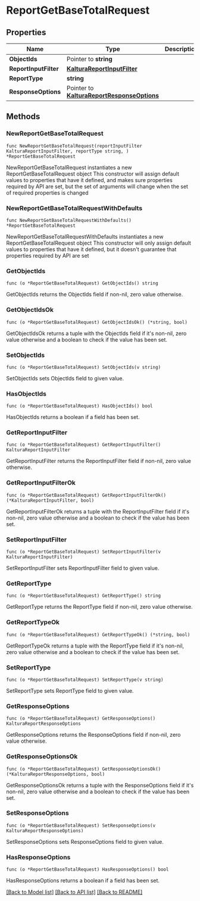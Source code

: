 # ReportGetBaseTotalRequest

## Properties

Name | Type | Description | Notes
------------ | ------------- | ------------- | -------------
**ObjectIds** | Pointer to **string** |  | [optional] 
**ReportInputFilter** | [**KalturaReportInputFilter**](KalturaReportInputFilter.md) |  | 
**ReportType** | **string** |  | 
**ResponseOptions** | Pointer to [**KalturaReportResponseOptions**](KalturaReportResponseOptions.md) |  | [optional] 

## Methods

### NewReportGetBaseTotalRequest

`func NewReportGetBaseTotalRequest(reportInputFilter KalturaReportInputFilter, reportType string, ) *ReportGetBaseTotalRequest`

NewReportGetBaseTotalRequest instantiates a new ReportGetBaseTotalRequest object
This constructor will assign default values to properties that have it defined,
and makes sure properties required by API are set, but the set of arguments
will change when the set of required properties is changed

### NewReportGetBaseTotalRequestWithDefaults

`func NewReportGetBaseTotalRequestWithDefaults() *ReportGetBaseTotalRequest`

NewReportGetBaseTotalRequestWithDefaults instantiates a new ReportGetBaseTotalRequest object
This constructor will only assign default values to properties that have it defined,
but it doesn't guarantee that properties required by API are set

### GetObjectIds

`func (o *ReportGetBaseTotalRequest) GetObjectIds() string`

GetObjectIds returns the ObjectIds field if non-nil, zero value otherwise.

### GetObjectIdsOk

`func (o *ReportGetBaseTotalRequest) GetObjectIdsOk() (*string, bool)`

GetObjectIdsOk returns a tuple with the ObjectIds field if it's non-nil, zero value otherwise
and a boolean to check if the value has been set.

### SetObjectIds

`func (o *ReportGetBaseTotalRequest) SetObjectIds(v string)`

SetObjectIds sets ObjectIds field to given value.

### HasObjectIds

`func (o *ReportGetBaseTotalRequest) HasObjectIds() bool`

HasObjectIds returns a boolean if a field has been set.

### GetReportInputFilter

`func (o *ReportGetBaseTotalRequest) GetReportInputFilter() KalturaReportInputFilter`

GetReportInputFilter returns the ReportInputFilter field if non-nil, zero value otherwise.

### GetReportInputFilterOk

`func (o *ReportGetBaseTotalRequest) GetReportInputFilterOk() (*KalturaReportInputFilter, bool)`

GetReportInputFilterOk returns a tuple with the ReportInputFilter field if it's non-nil, zero value otherwise
and a boolean to check if the value has been set.

### SetReportInputFilter

`func (o *ReportGetBaseTotalRequest) SetReportInputFilter(v KalturaReportInputFilter)`

SetReportInputFilter sets ReportInputFilter field to given value.


### GetReportType

`func (o *ReportGetBaseTotalRequest) GetReportType() string`

GetReportType returns the ReportType field if non-nil, zero value otherwise.

### GetReportTypeOk

`func (o *ReportGetBaseTotalRequest) GetReportTypeOk() (*string, bool)`

GetReportTypeOk returns a tuple with the ReportType field if it's non-nil, zero value otherwise
and a boolean to check if the value has been set.

### SetReportType

`func (o *ReportGetBaseTotalRequest) SetReportType(v string)`

SetReportType sets ReportType field to given value.


### GetResponseOptions

`func (o *ReportGetBaseTotalRequest) GetResponseOptions() KalturaReportResponseOptions`

GetResponseOptions returns the ResponseOptions field if non-nil, zero value otherwise.

### GetResponseOptionsOk

`func (o *ReportGetBaseTotalRequest) GetResponseOptionsOk() (*KalturaReportResponseOptions, bool)`

GetResponseOptionsOk returns a tuple with the ResponseOptions field if it's non-nil, zero value otherwise
and a boolean to check if the value has been set.

### SetResponseOptions

`func (o *ReportGetBaseTotalRequest) SetResponseOptions(v KalturaReportResponseOptions)`

SetResponseOptions sets ResponseOptions field to given value.

### HasResponseOptions

`func (o *ReportGetBaseTotalRequest) HasResponseOptions() bool`

HasResponseOptions returns a boolean if a field has been set.


[[Back to Model list]](../README.md#documentation-for-models) [[Back to API list]](../README.md#documentation-for-api-endpoints) [[Back to README]](../README.md)



